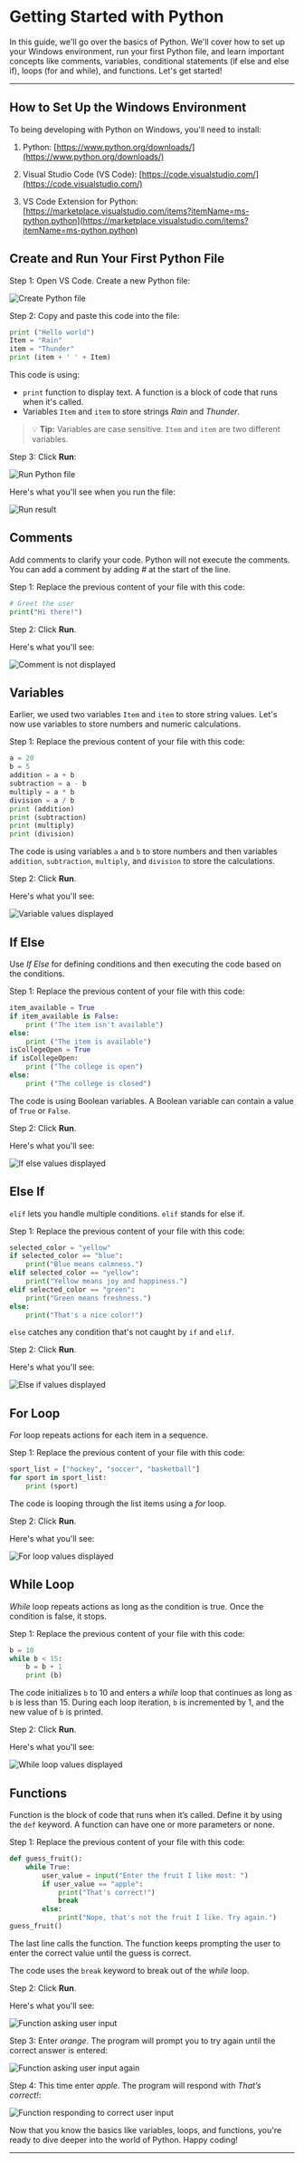 # Getting Started with Python
In this guide, we'll go over the basics of Python. We'll cover how to set up your Windows environment, run your first Python file, and learn important concepts like comments, variables, conditional statements (if else and else if), loops (for and while), and functions. Let's get started!

---

## How to Set Up the Windows Environment

To being developing with Python on Windows, you'll need to install:

1. Python: [https://www.python.org/downloads/](https://www.python.org/downloads/)
    
2. Visual Studio Code (VS Code): [https://code.visualstudio.com/](https://code.visualstudio.com/)
    
3. VS Code Extension for Python: [https://marketplace.visualstudio.com/items?itemName=ms-python.python](https://marketplace.visualstudio.com/items?itemName=ms-python.python)
    

## Create and Run Your First Python File

Step 1: Open VS Code. Create a new Python file:

![Create Python file](create_file.png)

Step 2: Copy and paste this code into the file:

```python
print ("Hello world")
Item = "Rain"
item = "Thunder"
print (item + ' ' + Item)
```

This code is using:

- `print` function to display text. A function is a block of code that runs when it's called.
- Variables `Item` and `item` to store strings *Rain* and *Thunder*.
    

> 💡 **Tip:** Variables are case sensitive. <code>Item</code> and <code>item</code> are two different variables.

Step 3: Click **Run**:

![Run Python file](run_button.png)

Here's what you'll see when you run the file:

![Run result](result_first_step.png)

## Comments

Add comments to clarify your code. Python will not execute the comments. You can add a comment by adding *#* at the start of the line.

Step 1: Replace the previous content of your file with this code:

```python
# Greet the user
print("Hi there!")
```

Step 2: Click **Run**.

Here's what you'll see:

![Comment is not displayed](result_comment.png)

## Variables

Earlier, we used two variables `Item` and `item` to store string values. Let's now use variables to store numbers and numeric calculations.

Step 1: Replace the previous content of your file with this code:

```python
a = 20
b = 5
addition = a + b
subtraction = a - b
multiply = a * b
division = a / b
print (addition)
print (subtraction)
print (multiply)
print (division)
```

The code is using variables `a` and `b` to store numbers and then variables `addition`, `subtraction`, `multiply`, and `division` to store the calculations.

Step 2: Click **Run**.

Here's what you'll see:

![Variable values displayed](result_variable.png)

## If Else

Use *If Else* for defining conditions and then executing the code based on the conditions.

Step 1: Replace the previous content of your file with this code:

```python
item_available = True
if item_available is False:
    print ("The item isn't available")
else:
    print ("The item is available")
isCollegeOpen = True
if isCollegeOpen:
    print ("The college is open")
else:
    print ("The college is closed")
```

The code is using Boolean variables. A Boolean variable can contain a value of `True` or `False`.

Step 2: Click **Run**.

Here's what you'll see:

![If else values displayed](result_ifelse.png)

## Else If

`elif` lets you handle multiple conditions. `elif` stands for else if.

Step 1: Replace the previous content of your file with this code:

```python
selected_color = "yellow"
if selected_color == "blue":
    print("Blue means calmness.")
elif selected_color == "yellow":
    print("Yellow means joy and happiness.")
elif selected_color == "green":
    print("Green means freshness.")
else:
    print("That's a nice color!")
```

`else` catches any condition that's not caught by `if` and `elif`.

Step 2: Click **Run**.

Here's what you'll see:

![Else if values displayed](result_elseif.png)

## For Loop

*For* loop repeats actions for each item in a sequence.

Step 1: Replace the previous content of your file with this code:

```python
sport_list = ["hockey", "soccer", "basketball"]
for sport in sport_list:
    print (sport)
```

The code is looping through the list items using a *for* loop.

Step 2: Click **Run**.

Here's what you'll see:

![For loop values displayed](result_forloop.png)

## While Loop

*While* loop repeats actions as long as the condition is true. Once the condition is false, it stops.

Step 1: Replace the previous content of your file with this code:

```python
b = 10
while b < 15:
    b = b + 1
    print (b)
```

The code initializes `b` to 10 and enters a *while* loop that continues as long as `b` is less than 15. During each loop iteration, `b` is incremented by 1, and the new value of `b` is printed.

Step 2: Click **Run**.

Here's what you'll see:

![While loop values displayed](result_whileloop.png)

## Functions

Function is the block of code that runs when it’s called. Define it by using the `def` keyword. A function can have one or more parameters or none.

Step 1: Replace the previous content of your file with this code:

```python
def guess_fruit():
    while True:
        user_value = input("Enter the fruit I like most: ")
        if user_value == "apple":
            print("That's correct!")
            break
        else:
            print("Nope, that's not the fruit I like. Try again.")
guess_fruit()
```

The last line calls the function. The function keeps prompting the user to enter the correct value until the guess is correct.

The code uses the `break` keyword to break out of the *while* loop.

Step 2: Click **Run**.

Here's what you'll see:

![Function asking user input](result_function1.png)

Step 3: Enter *orange*. The program will prompt you to try again until the correct answer is entered:

![Function asking user input again](result_function2.png)

Step 4: This time enter *apple*. The program will respond with *That’s correct!*:

![Function responding to correct user input](result_function3.png)

Now that you know the basics like variables, loops, and functions, you're ready to dive deeper into the world of Python. Happy coding!

---